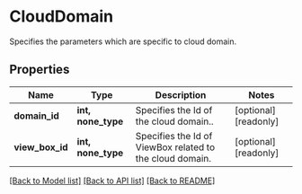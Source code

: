 # CloudDomain

Specifies the parameters which are specific to cloud domain.

## Properties
Name | Type | Description | Notes
------------ | ------------- | ------------- | -------------
**domain_id** | **int, none_type** | Specifies the Id of the cloud domain.. | [optional] [readonly] 
**view_box_id** | **int, none_type** | Specifies the Id of ViewBox related to the cloud domain. | [optional] [readonly] 

[[Back to Model list]](../README.md#documentation-for-models) [[Back to API list]](../README.md#documentation-for-api-endpoints) [[Back to README]](../README.md)


